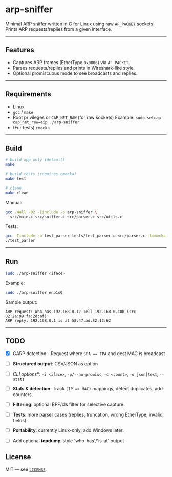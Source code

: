 # arp-sniffer

Minimal ARP sniffer written in C for Linux using raw `AF_PACKET` sockets.
Prints ARP requests/replies from a given interface.

---

## Features

* Captures ARP frames (EtherType `0x0806`) via `AF_PACKET`.
* Parses requests/replies and prints in Wireshark-like style.
* Optional promiscuous mode to see broadcasts and replies.

---

## Requirements

* Linux
* `gcc` / `make`
* Root privileges or `CAP_NET_RAW` (for raw sockets)
  Example:
  `sudo setcap cap_net_raw=eip ./arp-sniffer`
* (For tests) `cmocka`

---

## Build

```bash
# build app only (default)
make

# build tests (requires cmocka)
make test

# clean
make clean
```

Manual:

```bash
gcc -Wall -O2 -Iinclude -o arp-sniffer \
  src/main.c src/sniffer.c src/parser.c src/utils.c
```

Tests:

```bash
gcc -Iinclude -o test_parser tests/test_parser.c src/parser.c -lcmocka
./test_parser
```

---

## Run

```bash
sudo ./arp-sniffer <iface>
```

Example:

```bash
sudo ./arp-sniffer enp1s0
```

Sample output:

```
ARP request: Who has 192.168.0.1? Tell 192.168.0.100 (src 02:2a:99:fa:2d:af)
ARP reply: 192.168.0.1 is at 58:47:ad:82:12:62
```

---

## TODO

- [x] GARP detection
      - Request where `SPA == TPA` and dest MAC is broadcast
- [ ] **Structured output**: CSV/JSON as option 
- [ ] *CLI options**: `-i <iface>`, `-p/--no-promisc`, `-c <count>`, `-o json|text`, `--stats`
- [ ] **Stats & detection**: Track `(IP => MAC)` mappings, detect duplicates, add counters.
- [ ] **Filtering**: optional BPF/cls filter for selective capture.
- [ ] **Tests**: more parser cases (replies, truncation, wrong EtherType, invalid fields).
- [ ] **Portability**: currently Linux-only; add Windows later.
- [ ] Add optional **tcpdump**-style 'who-has'/'is-at' output


## License

MIT — see [`LICENSE`](./LICENSE).
